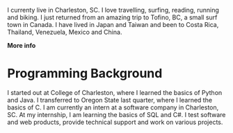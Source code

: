I currenty live in Charleston, SC. I love travelling, surfing, reading, running and biking. I just returned from an amazing trip to Tofino, BC, a small surf town in Canada. I have lived in Japan and Taiwan and been to Costa Rica, Thailand, Venezuela, Mexico and China.

**More info**

<h1>Programming Background</h1>

I started out at College of Charleston, where I learned the basics of Python and Java. 
I transferred to Oregon State last quarter, where I learned the basics of C. 
I am currently an intern at a software company in Charleston, SC.
At my internship, I am learning the basics of SQL and C#. 
I test software and web products, provide technical support and work on various projects.
